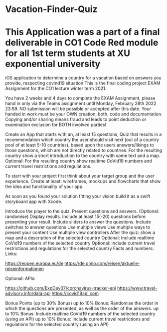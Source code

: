 # Vacation-Finder-Quiz

# This Application was a part of a final deliverable in CO1 Code Red module for all 1st term students at XU exponential university


iOS application to determine a country for a vacation based on answers you provide, respecting covind19 situation
This is the final coding project EXAM Assignment for the CO1 lecture winter term 2021.

You have 2 weeks and 4 days to complete the EXAM Assignment, please hand in only via the Teams assignment until Monday, February 28th 2022 23:59. NO submission will be possible or accepted after this date.
Your handed in work must be your OWN creation, both, code and documentation. Copying and/or sharing means fraud and leads to point deduction or examination exclusion for BOTH involved parties! 

Create an App that starts with an, at least 15 questions, Quiz that results in a recommendation which country the user should visit next (out of a country pool of at least 5-10 countries), based upon the users answers/likings to those questions, which are not directly related to countries.
For the resulting country show a short introduction to the country with some text and a map.
Optional: For the resulting country show realtime CoVid19 numbers and current travel restrictions and regulations.

To start with your project first think about your target group and the user experience.
Create at least:
wireframes, mockups and flowcharts that show the idea and functionality of your app.

As soon as you found your solution fitting your vision build it as a swift storyboard app with Xcode.

Introduce the player to the quiz.
Present questions and answers. (Optional: randomise)
Display results.
Include at least 15(-20) questions before presenting your result.
Include sliders to answer the questions.
Include switches to answer questions
Use multiple views
Use multiple ways to present your content
Use multiple view controllers
After the quiz: show a map and a description of the selected country
Optional: Include realtime CoVid19 numbers of the selected country
Optional: Include current travel restrictions and regulations for the selected country
Facts and numbers:
Links:

https://reopen.europa.eu/de
https://de.omio.com/reisen/aktuelle-reiseinformationen


Optional: APIs:

https://github.com/ExpDev07/coronavirus-tracker-api 
https://www.travel-advisory.info/data-api
https://covid19api.com

Bonus Points (up to 30% Bonus)
up to 10% Bonus: Randomise the order in which the questions are presented, as well as the order of the answers.
up to 10% Bonus: Include realtime CoVid19 numbers of the selected country (using an API)
up to 10% Bonus: Include current travel restrictions and regulations for the selected country (using an API)
